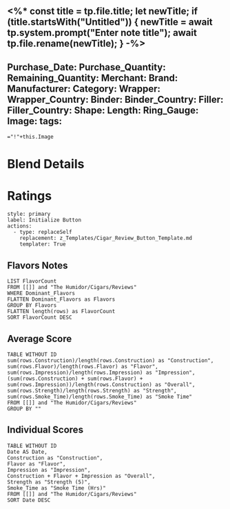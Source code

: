 <%* 
const title = tp.file.title; 
let newTitle; 
if (title.startsWith("Untitled")) { 
	newTitle = await tp.system.prompt("Enter note title");
	await tp.file.rename(newTitle); 
} 
-%>
---
Purchase_Date: 
Purchase_Quantity: 
Remaining_Quantity: 
Merchant: 
Brand: 
Manufacturer: 
Category: 
Wrapper: 
Wrapper_Country: 
Binder: 
Binder_Country: 
Filler: 
Filler_Country: 
Shape: 
Length: 
Ring_Gauge: 
Image: 
tags:
---

`="!"+this.Image`

# Blend Details

# Ratings

```meta-bind-button
style: primary
label: Initialize Button
actions:
  - type: replaceSelf
    replacement: z_Templates/Cigar_Review_Button_Template.md
    templater: True
```
## Flavors Notes

```dataview
LIST FlavorCount
FROM [[]] and "The Humidor/Cigars/Reviews"
WHERE Dominant_Flavors
FLATTEN Dominant_Flavors as Flavors
GROUP BY Flavors
FLATTEN length(rows) as FlavorCount
SORT FlavorCount DESC
```

## Average Score

``` dataview
TABLE WITHOUT ID
sum(rows.Construction)/length(rows.Construction) as "Construction",
sum(rows.Flavor)/length(rows.Flavor) as "Flavor",
sum(rows.Impression)/length(rows.Impression) as "Impression",
(sum(rows.Construction) + sum(rows.Flavor) + sum(rows.Impression))/length(rows.Construction) as "Overall",
sum(rows.Strength)/length(rows.Strength) as "Strength",
sum(rows.Smoke_Time)/length(rows.Smoke_Time) as "Smoke Time"
FROM [[]] and "The Humidor/Cigars/Reviews"
GROUP BY ""
```

## Individual Scores
``` dataview
TABLE WITHOUT ID
Date AS Date,
Construction as "Construction",
Flavor as "Flavor",
Impression as "Impression",
Construction + Flavor + Impression as "Overall",
Strength as "Strength (5)",
Smoke_Time as "Smoke Time (Hrs)"
FROM [[]] and "The Humidor/Cigars/Reviews"
SORT Date DESC
```

